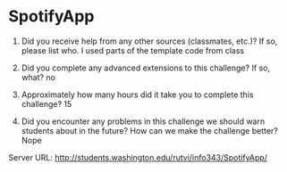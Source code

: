 # SpotifyApp

1) Did you receive help from any other sources (classmates, etc.)? If so, please list who.
	I used parts of the template code from class

2) Did you complete any advanced extensions to this challenge? If so, what?
	no

3) Approximately how many hours did it take you to complete this challenge?
	15

4) Did you encounter any problems in this challenge we should warn students about in the future? How can we make the challenge better?
	Nope

Server URL: http://students.washington.edu/rutvi/info343/SpotifyApp/